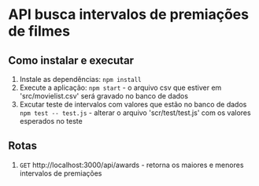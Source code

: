 # API busca intervalos de premiações de filmes

## Como instalar e executar

1. Instale as dependências: `npm install`
2. Execute a aplicação: `npm start` - o arquivo csv que estiver em 'src/movielist.csv' será gravado no banco de dados
3. Excutar teste de intervalos com valores que estão no banco de dados `npm test -- test.js` - alterar o arquivo 'scr/test/test.js' com os valores esperados no teste

## Rotas
1. `GET` http://localhost:3000/api/awards - retorna os maiores e menores intervalos de premiações
